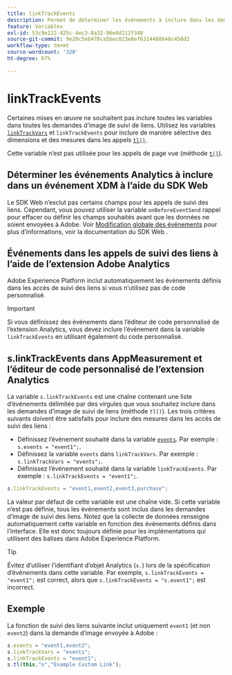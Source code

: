```yaml
---
title: linkTrackEvents
description: Permet de déterminer les événements à inclure dans les demandes d’image de suivi de liens.
feature: Variables
exl-id: 53c9e122-425c-4ec3-8a32-96e4d112f348
source-git-commit: 9e20c5e6470ca5bec823e8ef6314468648c458d2
workflow-type: tm+mt
source-wordcount: '320'
ht-degree: 67%

---
```


# linkTrackEvents

Certaines mises en œuvre ne souhaitent pas inclure toutes les variables dans toutes les demandes d’image de suivi de liens. Utilisez les variables [`linkTrackVars`](linktrackvars.md) et `linkTrackEvents` pour inclure de manière sélective des dimensions et des mesures dans les appels [`tl()`](../functions/tl-method.md).

Cette variable n’est pas utilisée pour les appels de page vue (méthode [`t()`](../functions/t-method.md)).

## Déterminer les événements Analytics à inclure dans un événement XDM à l’aide du SDK Web

Le SDK Web n’exclut pas certains champs pour les appels de suivi des liens. Cependant, vous pouvez utiliser la variable `onBeforeEventSend` rappel pour effacer ou définir les champs souhaités avant que les données ne soient envoyées à Adobe. Voir [Modification globale des événements](https://experienceleague.adobe.com/docs/experience-platform/edge/fundamentals/tracking-events.html#modifying-events-globally) pour plus d’informations, voir la documentation du SDK Web .

## Événements dans les appels de suivi des liens à l’aide de l’extension Adobe Analytics

Adobe Experience Platform inclut automatiquement les événements définis dans les accès de suivi des liens si vous n’utilisez pas de code personnalisé.

>[!IMPORTANT]
>
>Si vous définissez des événements dans l’éditeur de code personnalisé de l’extension Analytics, vous devez inclure l’événement dans la variable `linkTrackEvents` en utilisant également du code personnalisé.

## s.linkTrackEvents dans AppMeasurement et l’éditeur de code personnalisé de l’extension Analytics

La variable `s.linkTrackEvents` est une chaîne contenant une liste d’événements délimitée par des virgules que vous souhaitez inclure dans les demandes d’image de suivi de liens (méthode `tl()`). Les trois critères suivants doivent être satisfaits pour inclure des mesures dans les accès de suivi des liens :

* Définissez l’événement souhaité dans la variable [`events`](../page-vars/events/events-overview.md). Par exemple : `s.events = "event1";`.
* Définissez la variable `events` dans `linkTrackVars`. Par exemple : `s.linkTrackVars = "events";`.
* Définissez l’événement souhaité dans la variable `linkTrackEvents`. Par exemple : `s.linkTrackEvents = "event1";`.

```js
s.linkTrackEvents = "event1,event2,event3,purchase";
```

La valeur par défaut de cette variable est une chaîne vide. Si cette variable n’est pas définie, tous les événements sont inclus dans les demandes d’image de suivi des liens. Notez que la collecte de données renseigne automatiquement cette variable en fonction des événements définis dans l’interface. Elle est donc toujours définie pour les implémentations qui utilisent des balises dans Adobe Experience Platform.

>[!TIP]
>
>Évitez d’utiliser l’identifiant d’objet Analytics (`s.`) lors de la spécification d’événements dans cette variable. Par exemple, `s.linkTrackEvents = "event1";` est correct, alors que `s.linkTrackEvents = "s.event1";` est incorrect.

## Exemple

La fonction de suivi des liens suivante inclut uniquement `event1` (et non `event2`) dans la demande d’image envoyée à Adobe :

```js
s.events = "event1,event2";
s.linkTrackVars = "events";
s.linkTrackEvents = "event1";
s.tl(this,"o","Example Custom Link");
```
